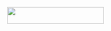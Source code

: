 <p align="center"><a href="https://heroku.com/deploy?template=https://github.com/coderparv/fk2"> <img src="https://img.shields.io/badge/Deploy%20To%20Heroku-orange?style=for-the-badge&logo=heroku" width="220" height="38.45"/></a></p>

